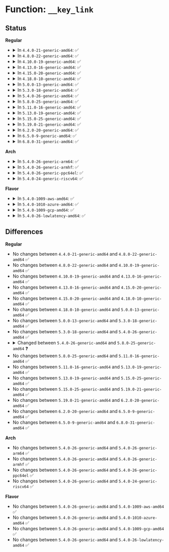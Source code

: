 # Function: <code>__key_link</code>

## Status
<b>Regular</b>
<ul>
<li>
<details>
<summary>In <code>4.4.0-21-generic-amd64</code>: ✅</summary>

```c
void __key_link(struct key * key, struct assoc_array_edit * * _edit)
```

```json
{
  "name": "__key_link",
  "collision_type": "Unique Global",
  "inline_type": "No",
  "funcs": [
    {
      "addr": 18446744071582194336,
      "name": "__key_link",
      "external": true,
      "loc": "security/keys/keyring.c:1159",
      "file": "security/keys/keyring.c",
      "inline": "seen, unknown",
      "caller_inline": [],
      "caller_func": [
        "security/keys/key.c:__key_instantiate_and_link",
        "security/keys/key.c:key_reject_and_link",
        "security/keys/keyring.c:key_link",
        "security/keys/request_key.c:request_key_and_link",
        "security/keys/request_key.c:request_key_and_link"
      ]
    }
  ],
  "symbols": [
    {
      "addr": 18446744071582194336,
      "name": "__key_link",
      "section": ".text",
      "bind": "STB_GLOBAL",
      "size": 64
    }
  ]
}
```
</details>
</li>
<li>
<details>
<summary>In <code>4.8.0-22-generic-amd64</code>: ✅</summary>

```c
void __key_link(struct key * key, struct assoc_array_edit * * _edit)
```

```json
{
  "name": "__key_link",
  "collision_type": "Unique Global",
  "inline_type": "No",
  "funcs": [
    {
      "addr": 18446744071582410832,
      "name": "__key_link",
      "external": true,
      "loc": "security/keys/keyring.c:1183",
      "file": "security/keys/keyring.c",
      "inline": "seen, unknown",
      "caller_inline": [],
      "caller_func": [
        "security/keys/key.c:key_reject_and_link",
        "security/keys/key.c:__key_instantiate_and_link",
        "security/keys/keyring.c:key_link",
        "security/keys/request_key.c:request_key_and_link",
        "security/keys/request_key.c:request_key_and_link"
      ]
    }
  ],
  "symbols": [
    {
      "addr": 18446744071582410832,
      "name": "__key_link",
      "section": ".text",
      "bind": "STB_GLOBAL",
      "size": 64
    }
  ]
}
```
</details>
</li>
<li>
<details>
<summary>In <code>4.10.0-19-generic-amd64</code>: ✅</summary>

```c
void __key_link(struct key * key, struct assoc_array_edit * * _edit)
```

```json
{
  "name": "__key_link",
  "collision_type": "Unique Global",
  "inline_type": "No",
  "funcs": [
    {
      "addr": 18446744071582503024,
      "name": "__key_link",
      "external": true,
      "loc": "security/keys/keyring.c:1183",
      "file": "security/keys/keyring.c",
      "inline": "seen, unknown",
      "caller_inline": [],
      "caller_func": [
        "security/keys/key.c:key_reject_and_link",
        "security/keys/key.c:__key_instantiate_and_link",
        "security/keys/keyring.c:key_link",
        "security/keys/request_key.c:request_key_and_link",
        "security/keys/request_key.c:request_key_and_link"
      ]
    }
  ],
  "symbols": [
    {
      "addr": 18446744071582503024,
      "name": "__key_link",
      "section": ".text",
      "bind": "STB_GLOBAL",
      "size": 64
    }
  ]
}
```
</details>
</li>
<li>
<details>
<summary>In <code>4.13.0-16-generic-amd64</code>: ✅</summary>

```c
void __key_link(struct key * key, struct assoc_array_edit * * _edit)
```

```json
{
  "name": "__key_link",
  "collision_type": "Unique Global",
  "inline_type": "No",
  "funcs": [
    {
      "addr": 18446744071582584272,
      "name": "__key_link",
      "external": true,
      "loc": "security/keys/keyring.c:1295",
      "file": "security/keys/keyring.c",
      "inline": "seen, unknown",
      "caller_inline": [],
      "caller_func": [
        "security/keys/key.c:key_reject_and_link",
        "security/keys/key.c:__key_instantiate_and_link",
        "security/keys/keyring.c:key_link",
        "security/keys/request_key.c:request_key_and_link",
        "security/keys/request_key.c:request_key_and_link"
      ]
    }
  ],
  "symbols": [
    {
      "addr": 18446744071582584272,
      "name": "__key_link",
      "section": ".text",
      "bind": "STB_GLOBAL",
      "size": 62
    }
  ]
}
```
</details>
</li>
<li>
<details>
<summary>In <code>4.15.0-20-generic-amd64</code>: ✅</summary>

```c
void __key_link(struct key * key, struct assoc_array_edit * * _edit)
```

```json
{
  "name": "__key_link",
  "collision_type": "Unique Global",
  "inline_type": "No",
  "funcs": [
    {
      "addr": 18446744071582737344,
      "name": "__key_link",
      "external": true,
      "loc": "security/keys/keyring.c:1297",
      "file": "security/keys/keyring.c",
      "inline": "seen, unknown",
      "caller_inline": [],
      "caller_func": [
        "security/keys/key.c:key_reject_and_link",
        "security/keys/key.c:__key_instantiate_and_link",
        "security/keys/keyring.c:key_link",
        "security/keys/request_key.c:request_key_and_link",
        "security/keys/request_key.c:request_key_and_link"
      ]
    }
  ],
  "symbols": [
    {
      "addr": 18446744071582737344,
      "name": "__key_link",
      "section": ".text",
      "bind": "STB_GLOBAL",
      "size": 68
    }
  ]
}
```
</details>
</li>
<li>
<details>
<summary>In <code>4.18.0-10-generic-amd64</code>: ✅</summary>

```c
void __key_link(struct key * key, struct assoc_array_edit * * _edit)
```

```json
{
  "name": "__key_link",
  "collision_type": "Unique Global",
  "inline_type": "No",
  "funcs": [
    {
      "addr": 18446744071582936000,
      "name": "__key_link",
      "external": true,
      "loc": "security/keys/keyring.c:1290",
      "file": "security/keys/keyring.c",
      "inline": "seen, unknown",
      "caller_inline": [],
      "caller_func": [
        "security/keys/key.c:key_reject_and_link",
        "security/keys/key.c:__key_instantiate_and_link",
        "security/keys/keyring.c:key_link",
        "security/keys/request_key.c:request_key_and_link",
        "security/keys/request_key.c:request_key_and_link"
      ]
    }
  ],
  "symbols": [
    {
      "addr": 18446744071582936000,
      "name": "__key_link",
      "section": ".text",
      "bind": "STB_GLOBAL",
      "size": 70
    }
  ]
}
```
</details>
</li>
<li>
<details>
<summary>In <code>5.0.0-13-generic-amd64</code>: ✅</summary>

```c
void __key_link(struct key * key, struct assoc_array_edit * * _edit)
```

```json
{
  "name": "__key_link",
  "collision_type": "Unique Global",
  "inline_type": "No",
  "funcs": [
    {
      "addr": 18446744071583044544,
      "name": "__key_link",
      "external": true,
      "loc": "security/keys/keyring.c:1288",
      "file": "security/keys/keyring.c",
      "inline": "seen, unknown",
      "caller_inline": [],
      "caller_func": [
        "security/keys/key.c:key_reject_and_link",
        "security/keys/key.c:__key_instantiate_and_link",
        "security/keys/keyring.c:key_link",
        "security/keys/request_key.c:request_key_and_link",
        "security/keys/request_key.c:request_key_and_link"
      ]
    }
  ],
  "symbols": [
    {
      "addr": 18446744071583044544,
      "name": "__key_link",
      "section": ".text",
      "bind": "STB_GLOBAL",
      "size": 70
    }
  ]
}
```
</details>
</li>
<li>
<details>
<summary>In <code>5.3.0-18-generic-amd64</code>: ✅</summary>

```c
void __key_link(struct key * key, struct assoc_array_edit * * _edit)
```

```json
{
  "name": "__key_link",
  "collision_type": "Unique Global",
  "inline_type": "No",
  "funcs": [
    {
      "addr": 18446744071583226976,
      "name": "__key_link",
      "external": true,
      "loc": "security/keys/keyring.c:1369",
      "file": "security/keys/keyring.c",
      "inline": "seen, unknown",
      "caller_inline": [],
      "caller_func": [
        "security/keys/key.c:key_reject_and_link",
        "security/keys/key.c:__key_instantiate_and_link",
        "security/keys/keyring.c:key_move",
        "security/keys/keyring.c:key_link",
        "security/keys/request_key.c:construct_key_and_link",
        "security/keys/request_key.c:construct_key_and_link"
      ]
    }
  ],
  "symbols": [
    {
      "addr": 18446744071583226976,
      "name": "__key_link",
      "section": ".text",
      "bind": "STB_GLOBAL",
      "size": 73
    }
  ]
}
```
</details>
</li>
<li>
<details>
<summary>In <code>5.4.0-26-generic-amd64</code>: ✅</summary>

```c
void __key_link(struct key * key, struct assoc_array_edit * * _edit)
```

```json
{
  "name": "__key_link",
  "collision_type": "Unique Global",
  "inline_type": "No",
  "funcs": [
    {
      "addr": 18446744071583332784,
      "name": "__key_link",
      "external": true,
      "loc": "security/keys/keyring.c:1369",
      "file": "security/keys/keyring.c",
      "inline": "seen, unknown",
      "caller_inline": [],
      "caller_func": [
        "security/keys/key.c:key_reject_and_link",
        "security/keys/key.c:__key_instantiate_and_link",
        "security/keys/keyring.c:key_move",
        "security/keys/keyring.c:key_link",
        "security/keys/request_key.c:construct_key_and_link",
        "security/keys/request_key.c:construct_key_and_link"
      ]
    }
  ],
  "symbols": [
    {
      "addr": 18446744071583332784,
      "name": "__key_link",
      "section": ".text",
      "bind": "STB_GLOBAL",
      "size": 73
    }
  ]
}
```
</details>
</li>
<li>
<details>
<summary>In <code>5.8.0-25-generic-amd64</code>: ✅</summary>

```c
void __key_link(struct key * keyring, struct key * key, struct assoc_array_edit * * _edit)
```

```json
{
  "name": "__key_link",
  "collision_type": "Unique Global",
  "inline_type": "No",
  "funcs": [
    {
      "addr": 18446744071583666528,
      "name": "__key_link",
      "external": true,
      "loc": "security/keys/keyring.c:1367",
      "file": "security/keys/keyring.c",
      "inline": "seen, unknown",
      "caller_inline": [],
      "caller_func": [
        "security/keys/key.c:key_reject_and_link",
        "security/keys/key.c:__key_instantiate_and_link",
        "security/keys/keyring.c:key_move",
        "security/keys/keyring.c:key_link",
        "security/keys/request_key.c:construct_alloc_key",
        "security/keys/request_key.c:construct_alloc_key"
      ]
    }
  ],
  "symbols": [
    {
      "addr": 18446744071583666528,
      "name": "__key_link",
      "section": ".text",
      "bind": "STB_GLOBAL",
      "size": 271
    }
  ]
}
```
</details>
</li>
<li>
<details>
<summary>In <code>5.11.0-16-generic-amd64</code>: ✅</summary>

```c
void __key_link(struct key * keyring, struct key * key, struct assoc_array_edit * * _edit)
```

```json
{
  "name": "__key_link",
  "collision_type": "Unique Global",
  "inline_type": "No",
  "funcs": [
    {
      "addr": 18446744071583788000,
      "name": "__key_link",
      "external": true,
      "loc": "security/keys/keyring.c:1367",
      "file": "security/keys/keyring.c",
      "inline": "seen, unknown",
      "caller_inline": [],
      "caller_func": [
        "security/keys/key.c:key_reject_and_link",
        "security/keys/key.c:__key_instantiate_and_link",
        "security/keys/keyring.c:key_move",
        "security/keys/keyring.c:key_link",
        "security/keys/request_key.c:construct_alloc_key",
        "security/keys/request_key.c:construct_alloc_key"
      ]
    }
  ],
  "symbols": [
    {
      "addr": 18446744071583788000,
      "name": "__key_link",
      "section": ".text",
      "bind": "STB_GLOBAL",
      "size": 271
    }
  ]
}
```
</details>
</li>
<li>
<details>
<summary>In <code>5.13.0-19-generic-amd64</code>: ✅</summary>

```c
void __key_link(struct key * keyring, struct key * key, struct assoc_array_edit * * _edit)
```

```json
{
  "name": "__key_link",
  "collision_type": "Unique Global",
  "inline_type": "No",
  "funcs": [
    {
      "addr": 18446744071583812128,
      "name": "__key_link",
      "external": true,
      "loc": "security/keys/keyring.c:1367",
      "file": "security/keys/keyring.c",
      "inline": "seen, unknown",
      "caller_inline": [],
      "caller_func": [
        "security/keys/key.c:key_reject_and_link",
        "security/keys/key.c:__key_instantiate_and_link",
        "security/keys/keyring.c:key_move",
        "security/keys/keyring.c:key_link",
        "security/keys/request_key.c:construct_alloc_key",
        "security/keys/request_key.c:construct_alloc_key"
      ]
    }
  ],
  "symbols": [
    {
      "addr": 18446744071583812128,
      "name": "__key_link",
      "section": ".text",
      "bind": "STB_GLOBAL",
      "size": 267
    }
  ]
}
```
</details>
</li>
<li>
<details>
<summary>In <code>5.15.0-25-generic-amd64</code>: ✅</summary>

```c
void __key_link(struct key * keyring, struct key * key, struct assoc_array_edit * * _edit)
```

```json
{
  "name": "__key_link",
  "collision_type": "Unique Global",
  "inline_type": "No",
  "funcs": [
    {
      "addr": 18446744071584175168,
      "name": "__key_link",
      "external": true,
      "loc": "security/keys/keyring.c:1367",
      "file": "security/keys/keyring.c",
      "inline": "seen, unknown",
      "caller_inline": [],
      "caller_func": [
        "security/keys/key.c:key_reject_and_link",
        "security/keys/key.c:__key_instantiate_and_link",
        "security/keys/keyring.c:key_move",
        "security/keys/keyring.c:key_link",
        "security/keys/request_key.c:construct_alloc_key",
        "security/keys/request_key.c:construct_alloc_key"
      ]
    }
  ],
  "symbols": [
    {
      "addr": 18446744071584175168,
      "name": "__key_link",
      "section": ".text",
      "bind": "STB_GLOBAL",
      "size": 267
    }
  ]
}
```
</details>
</li>
<li>
<details>
<summary>In <code>5.19.0-21-generic-amd64</code>: ✅</summary>

```c
void __key_link(struct key * keyring, struct key * key, struct assoc_array_edit * * _edit)
```

```json
{
  "name": "__key_link",
  "collision_type": "Unique Global",
  "inline_type": "No",
  "funcs": [
    {
      "addr": 18446744071584775216,
      "name": "__key_link",
      "external": true,
      "loc": "security/keys/keyring.c:1367",
      "file": "security/keys/keyring.c",
      "inline": "seen, unknown",
      "caller_inline": [],
      "caller_func": [
        "security/keys/key.c:key_reject_and_link",
        "security/keys/key.c:__key_instantiate_and_link",
        "security/keys/keyring.c:key_move",
        "security/keys/keyring.c:key_link",
        "security/keys/request_key.c:construct_alloc_key",
        "security/keys/request_key.c:construct_alloc_key"
      ]
    }
  ],
  "symbols": [
    {
      "addr": 18446744071584775216,
      "name": "__key_link",
      "section": ".text",
      "bind": "STB_GLOBAL",
      "size": 288
    }
  ]
}
```
</details>
</li>
<li>
<details>
<summary>In <code>6.2.0-20-generic-amd64</code>: ✅</summary>

```c
void __key_link(struct key * keyring, struct key * key, struct assoc_array_edit * * _edit)
```

```json
{
  "name": "__key_link",
  "collision_type": "Unique Global",
  "inline_type": "No",
  "funcs": [
    {
      "addr": 18446744071585471712,
      "name": "__key_link",
      "external": true,
      "loc": "security/keys/keyring.c:1367",
      "file": "security/keys/keyring.c",
      "inline": "seen, unknown",
      "caller_inline": [],
      "caller_func": [
        "security/keys/key.c:key_reject_and_link",
        "security/keys/key.c:__key_instantiate_and_link",
        "security/keys/keyring.c:key_move",
        "security/keys/keyring.c:key_link",
        "security/keys/request_key.c:construct_alloc_key",
        "security/keys/request_key.c:construct_alloc_key"
      ]
    }
  ],
  "symbols": [
    {
      "addr": 18446744071585471712,
      "name": "__key_link",
      "section": ".text",
      "bind": "STB_GLOBAL",
      "size": 288
    }
  ]
}
```
</details>
</li>
<li>
<details>
<summary>In <code>6.5.0-9-generic-amd64</code>: ✅</summary>

```c
void __key_link(struct key * keyring, struct key * key, struct assoc_array_edit * * _edit)
```

```json
{
  "name": "__key_link",
  "collision_type": "Unique Global",
  "inline_type": "No",
  "funcs": [
    {
      "addr": 18446744071585703296,
      "name": "__key_link",
      "external": true,
      "loc": "security/keys/keyring.c:1367",
      "file": "security/keys/keyring.c",
      "inline": "seen, unknown",
      "caller_inline": [],
      "caller_func": [
        "security/keys/key.c:key_reject_and_link",
        "security/keys/key.c:__key_instantiate_and_link",
        "security/keys/keyring.c:key_move",
        "security/keys/keyring.c:key_link",
        "security/keys/request_key.c:construct_alloc_key",
        "security/keys/request_key.c:construct_alloc_key"
      ]
    }
  ],
  "symbols": [
    {
      "addr": 18446744071585703296,
      "name": "__key_link",
      "section": ".text",
      "bind": "STB_GLOBAL",
      "size": 288
    }
  ]
}
```
</details>
</li>
<li>
<details>
<summary>In <code>6.8.0-31-generic-amd64</code>: ✅</summary>

```c
void __key_link(struct key * keyring, struct key * key, struct assoc_array_edit * * _edit)
```

```json
{
  "name": "__key_link",
  "collision_type": "Unique Global",
  "inline_type": "No",
  "funcs": [
    {
      "addr": 18446744071585950336,
      "name": "__key_link",
      "external": true,
      "loc": "security/keys/keyring.c:1367",
      "file": "security/keys/keyring.c",
      "inline": "seen, unknown",
      "caller_inline": [],
      "caller_func": [
        "security/keys/key.c:key_reject_and_link",
        "security/keys/key.c:__key_instantiate_and_link",
        "security/keys/keyring.c:key_move",
        "security/keys/keyring.c:key_link",
        "security/keys/request_key.c:construct_alloc_key",
        "security/keys/request_key.c:construct_alloc_key"
      ]
    }
  ],
  "symbols": [
    {
      "addr": 18446744071585950336,
      "name": "__key_link",
      "section": ".text",
      "bind": "STB_GLOBAL",
      "size": 288
    }
  ]
}
```
</details>
</li>
</ul>
<b>Arch</b>
<ul>
<li>
<details>
<summary>In <code>5.4.0-26-generic-arm64</code>: ✅</summary>

```c
void __key_link(struct key * key, struct assoc_array_edit * * _edit)
```

```json
{
  "name": "__key_link",
  "collision_type": "Unique Global",
  "inline_type": "No",
  "funcs": [
    {
      "addr": 18446603336495076008,
      "name": "__key_link",
      "external": true,
      "loc": "security/keys/keyring.c:1369",
      "file": "security/keys/keyring.c",
      "inline": "seen, unknown",
      "caller_inline": [],
      "caller_func": [
        "security/keys/key.c:key_reject_and_link",
        "security/keys/key.c:__key_instantiate_and_link",
        "security/keys/keyring.c:key_move",
        "security/keys/keyring.c:key_link",
        "security/keys/request_key.c:construct_key_and_link",
        "security/keys/request_key.c:construct_key_and_link"
      ]
    }
  ],
  "symbols": [
    {
      "addr": 18446603336495076008,
      "name": "__key_link",
      "section": ".text",
      "bind": "STB_GLOBAL",
      "size": 92
    }
  ]
}
```
</details>
</li>
<li>
<details>
<summary>In <code>5.4.0-26-generic-armhf</code>: ✅</summary>

```c
void __key_link(struct key * key, struct assoc_array_edit * * _edit)
```

```json
{
  "name": "__key_link",
  "collision_type": "Unique Global",
  "inline_type": "No",
  "funcs": [
    {
      "addr": 3228471372,
      "name": "__key_link",
      "external": true,
      "loc": "security/keys/keyring.c:1369",
      "file": "security/keys/keyring.c",
      "inline": "seen, unknown",
      "caller_inline": [],
      "caller_func": [
        "security/keys/key.c:key_reject_and_link",
        "security/keys/key.c:__key_instantiate_and_link",
        "security/keys/keyring.c:key_move",
        "security/keys/keyring.c:key_link",
        "security/keys/request_key.c:construct_key_and_link",
        "security/keys/request_key.c:construct_key_and_link"
      ]
    }
  ],
  "symbols": [
    {
      "addr": 3228471372,
      "name": "__key_link",
      "section": ".text",
      "bind": "STB_GLOBAL",
      "size": 84
    }
  ]
}
```
</details>
</li>
<li>
<details>
<summary>In <code>5.4.0-26-generic-ppc64el</code>: ✅</summary>

```c
void __key_link(struct key * key, struct assoc_array_edit * * _edit)
```

```json
{
  "name": "__key_link",
  "collision_type": "Unique Global",
  "inline_type": "No",
  "funcs": [
    {
      "addr": 13835058055288973520,
      "name": "__key_link",
      "external": true,
      "loc": "security/keys/keyring.c:1369",
      "file": "security/keys/keyring.c",
      "inline": "seen, unknown",
      "caller_inline": [],
      "caller_func": [
        "security/keys/key.c:key_reject_and_link",
        "security/keys/key.c:__key_instantiate_and_link",
        "security/keys/keyring.c:key_move",
        "security/keys/keyring.c:key_link",
        "security/keys/request_key.c:construct_key_and_link",
        "security/keys/request_key.c:construct_key_and_link"
      ]
    }
  ],
  "symbols": [
    {
      "addr": 13835058055288973520,
      "name": "__key_link",
      "section": ".text",
      "bind": "STB_GLOBAL",
      "size": 200
    }
  ]
}
```
</details>
</li>
<li>
<details>
<summary>In <code>5.4.0-24-generic-riscv64</code>: ✅</summary>

```c
void __key_link(struct key * key, struct assoc_array_edit * * _edit)
```

```json
{
  "name": "__key_link",
  "collision_type": "Unique Global",
  "inline_type": "No",
  "funcs": [
    {
      "addr": 18446743936274342628,
      "name": "__key_link",
      "external": true,
      "loc": "security/keys/keyring.c:1369",
      "file": "security/keys/keyring.c",
      "inline": "seen, unknown",
      "caller_inline": [],
      "caller_func": [
        "security/keys/key.c:key_reject_and_link",
        "security/keys/key.c:__key_instantiate_and_link",
        "security/keys/keyring.c:key_move",
        "security/keys/keyring.c:key_link",
        "security/keys/request_key.c:construct_key_and_link",
        "security/keys/request_key.c:construct_key_and_link"
      ]
    }
  ],
  "symbols": [
    {
      "addr": 18446743936274342628,
      "name": "__key_link",
      "section": ".text",
      "bind": "STB_GLOBAL",
      "size": 94
    }
  ]
}
```
</details>
</li>
</ul>
<b>Flavor</b>
<ul>
<li>
<details>
<summary>In <code>5.4.0-1009-aws-amd64</code>: ✅</summary>

```c
void __key_link(struct key * key, struct assoc_array_edit * * _edit)
```

```json
{
  "name": "__key_link",
  "collision_type": "Unique Global",
  "inline_type": "No",
  "funcs": [
    {
      "addr": 18446744071583301520,
      "name": "__key_link",
      "external": true,
      "loc": "security/keys/keyring.c:1369",
      "file": "security/keys/keyring.c",
      "inline": "seen, unknown",
      "caller_inline": [],
      "caller_func": [
        "security/keys/key.c:key_reject_and_link",
        "security/keys/key.c:__key_instantiate_and_link",
        "security/keys/keyring.c:key_move",
        "security/keys/keyring.c:key_link",
        "security/keys/request_key.c:construct_key_and_link",
        "security/keys/request_key.c:construct_key_and_link"
      ]
    }
  ],
  "symbols": [
    {
      "addr": 18446744071583301520,
      "name": "__key_link",
      "section": ".text",
      "bind": "STB_GLOBAL",
      "size": 73
    }
  ]
}
```
</details>
</li>
<li>
<details>
<summary>In <code>5.4.0-1010-azure-amd64</code>: ✅</summary>

```c
void __key_link(struct key * key, struct assoc_array_edit * * _edit)
```

```json
{
  "name": "__key_link",
  "collision_type": "Unique Global",
  "inline_type": "No",
  "funcs": [
    {
      "addr": 18446744071583238656,
      "name": "__key_link",
      "external": true,
      "loc": "security/keys/keyring.c:1369",
      "file": "security/keys/keyring.c",
      "inline": "seen, unknown",
      "caller_inline": [],
      "caller_func": [
        "security/keys/key.c:key_reject_and_link",
        "security/keys/key.c:__key_instantiate_and_link",
        "security/keys/keyring.c:key_move",
        "security/keys/keyring.c:key_link",
        "security/keys/request_key.c:construct_key_and_link",
        "security/keys/request_key.c:construct_key_and_link"
      ]
    }
  ],
  "symbols": [
    {
      "addr": 18446744071583238656,
      "name": "__key_link",
      "section": ".text",
      "bind": "STB_GLOBAL",
      "size": 73
    }
  ]
}
```
</details>
</li>
<li>
<details>
<summary>In <code>5.4.0-1009-gcp-amd64</code>: ✅</summary>

```c
void __key_link(struct key * key, struct assoc_array_edit * * _edit)
```

```json
{
  "name": "__key_link",
  "collision_type": "Unique Global",
  "inline_type": "No",
  "funcs": [
    {
      "addr": 18446744071583285552,
      "name": "__key_link",
      "external": true,
      "loc": "security/keys/keyring.c:1369",
      "file": "security/keys/keyring.c",
      "inline": "seen, unknown",
      "caller_inline": [],
      "caller_func": [
        "security/keys/key.c:key_reject_and_link",
        "security/keys/key.c:__key_instantiate_and_link",
        "security/keys/keyring.c:key_move",
        "security/keys/keyring.c:key_link",
        "security/keys/request_key.c:construct_key_and_link",
        "security/keys/request_key.c:construct_key_and_link"
      ]
    }
  ],
  "symbols": [
    {
      "addr": 18446744071583285552,
      "name": "__key_link",
      "section": ".text",
      "bind": "STB_GLOBAL",
      "size": 73
    }
  ]
}
```
</details>
</li>
<li>
<details>
<summary>In <code>5.4.0-26-lowlatency-amd64</code>: ✅</summary>

```c
void __key_link(struct key * key, struct assoc_array_edit * * _edit)
```

```json
{
  "name": "__key_link",
  "collision_type": "Unique Global",
  "inline_type": "No",
  "funcs": [
    {
      "addr": 18446744071583380144,
      "name": "__key_link",
      "external": true,
      "loc": "security/keys/keyring.c:1369",
      "file": "security/keys/keyring.c",
      "inline": "seen, unknown",
      "caller_inline": [],
      "caller_func": [
        "security/keys/key.c:key_reject_and_link",
        "security/keys/key.c:__key_instantiate_and_link",
        "security/keys/keyring.c:key_move",
        "security/keys/keyring.c:key_link",
        "security/keys/request_key.c:construct_key_and_link",
        "security/keys/request_key.c:construct_key_and_link"
      ]
    }
  ],
  "symbols": [
    {
      "addr": 18446744071583380144,
      "name": "__key_link",
      "section": ".text",
      "bind": "STB_GLOBAL",
      "size": 73
    }
  ]
}
```
</details>
</li>
</ul>

## Differences
<b>Regular</b>
<ul>
<li>
No changes between <code>4.4.0-21-generic-amd64</code> and <code>4.8.0-22-generic-amd64</code> ✅
</li>
<li>
No changes between <code>4.8.0-22-generic-amd64</code> and <code>4.10.0-19-generic-amd64</code> ✅
</li>
<li>
No changes between <code>4.10.0-19-generic-amd64</code> and <code>4.13.0-16-generic-amd64</code> ✅
</li>
<li>
No changes between <code>4.13.0-16-generic-amd64</code> and <code>4.15.0-20-generic-amd64</code> ✅
</li>
<li>
No changes between <code>4.15.0-20-generic-amd64</code> and <code>4.18.0-10-generic-amd64</code> ✅
</li>
<li>
No changes between <code>4.18.0-10-generic-amd64</code> and <code>5.0.0-13-generic-amd64</code> ✅
</li>
<li>
No changes between <code>5.0.0-13-generic-amd64</code> and <code>5.3.0-18-generic-amd64</code> ✅
</li>
<li>
No changes between <code>5.3.0-18-generic-amd64</code> and <code>5.4.0-26-generic-amd64</code> ✅
</li>
<li>
<details>
<summary>Changed between <code>5.4.0-26-generic-amd64</code> and <code>5.8.0-25-generic-amd64</code> ❓</summary>
<ul>
<li>
<b>Param added. </b>
<code>struct key * keyring</code>
</li>
<li>
<b>Param reordered. </b>
<code>key, _edit</code> ➡️ <code>keyring, key, _edit</code>
</li>
</ul>
</details>
</li>
<li>
No changes between <code>5.8.0-25-generic-amd64</code> and <code>5.11.0-16-generic-amd64</code> ✅
</li>
<li>
No changes between <code>5.11.0-16-generic-amd64</code> and <code>5.13.0-19-generic-amd64</code> ✅
</li>
<li>
No changes between <code>5.13.0-19-generic-amd64</code> and <code>5.15.0-25-generic-amd64</code> ✅
</li>
<li>
No changes between <code>5.15.0-25-generic-amd64</code> and <code>5.19.0-21-generic-amd64</code> ✅
</li>
<li>
No changes between <code>5.19.0-21-generic-amd64</code> and <code>6.2.0-20-generic-amd64</code> ✅
</li>
<li>
No changes between <code>6.2.0-20-generic-amd64</code> and <code>6.5.0-9-generic-amd64</code> ✅
</li>
<li>
No changes between <code>6.5.0-9-generic-amd64</code> and <code>6.8.0-31-generic-amd64</code> ✅
</li>
</ul>
<b>Arch</b>
<ul>
<li>
No changes between <code>5.4.0-26-generic-amd64</code> and <code>5.4.0-26-generic-arm64</code> ✅
</li>
<li>
No changes between <code>5.4.0-26-generic-amd64</code> and <code>5.4.0-26-generic-armhf</code> ✅
</li>
<li>
No changes between <code>5.4.0-26-generic-amd64</code> and <code>5.4.0-26-generic-ppc64el</code> ✅
</li>
<li>
No changes between <code>5.4.0-26-generic-amd64</code> and <code>5.4.0-24-generic-riscv64</code> ✅
</li>
</ul>
<b>Flavor</b>
<ul>
<li>
No changes between <code>5.4.0-26-generic-amd64</code> and <code>5.4.0-1009-aws-amd64</code> ✅
</li>
<li>
No changes between <code>5.4.0-26-generic-amd64</code> and <code>5.4.0-1010-azure-amd64</code> ✅
</li>
<li>
No changes between <code>5.4.0-26-generic-amd64</code> and <code>5.4.0-1009-gcp-amd64</code> ✅
</li>
<li>
No changes between <code>5.4.0-26-generic-amd64</code> and <code>5.4.0-26-lowlatency-amd64</code> ✅
</li>
</ul>
